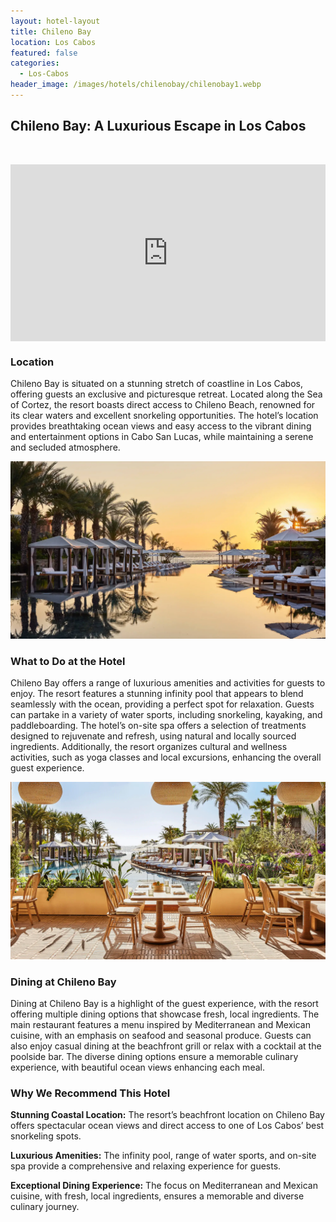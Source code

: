 ```yaml
---
layout: hotel-layout
title: Chileno Bay
location: Los Cabos
featured: false
categories:
  - Los-Cabos
header_image: /images/hotels/chilenobay/chilenobay1.webp
---
```

## Chileno Bay: A Luxurious Escape in Los Cabos

&nbsp;

<style>.embed-container { position: relative; padding-bottom: 56.25%; height: 0; overflow: hidden; max-width: 100%; } .embed-container iframe, .embed-container object, .embed-container embed { position: absolute; top: 0; left: 0; width: 100%; height: 100%; }</style>

<div class="embed-container"><iframe src="https://www.youtube.com/embed/koLtPB0LJO0" frameborder="0" allowfullscreen=""></iframe></div>

### Location

Chileno Bay is situated on a stunning stretch of coastline in Los Cabos, offering guests an exclusive and picturesque retreat. Located along the Sea of Cortez, the resort boasts direct access to Chileno Beach, renowned for its clear waters and excellent snorkeling opportunities. The hotel’s location provides breathtaking ocean views and easy access to the vibrant dining and entertainment options in Cabo San Lucas, while maintaining a serene and secluded atmosphere.

![](/images/hotels/chilenobay/chilenobay2.webp)

### What to Do at the Hotel

Chileno Bay offers a range of luxurious amenities and activities for guests to enjoy. The resort features a stunning infinity pool that appears to blend seamlessly with the ocean, providing a perfect spot for relaxation. Guests can partake in a variety of water sports, including snorkeling, kayaking, and paddleboarding. The hotel’s on-site spa offers a selection of treatments designed to rejuvenate and refresh, using natural and locally sourced ingredients. Additionally, the resort organizes cultural and wellness activities, such as yoga classes and local excursions, enhancing the overall guest experience.

![](/images/hotels/chilenobay/chilenobay3.webp)

### Dining at Chileno Bay

Dining at Chileno Bay is a highlight of the guest experience, with the resort offering multiple dining options that showcase fresh, local ingredients. The main restaurant features a menu inspired by Mediterranean and Mexican cuisine, with an emphasis on seafood and seasonal produce. Guests can also enjoy casual dining at the beachfront grill or relax with a cocktail at the poolside bar. The diverse dining options ensure a memorable culinary experience, with beautiful ocean views enhancing each meal.

### Why We Recommend This Hotel

**Stunning Coastal Location:** The resort’s beachfront location on Chileno Bay offers spectacular ocean views and direct access to one of Los Cabos’ best snorkeling spots.&nbsp;

**Luxurious Amenities:** The infinity pool, range of water sports, and on-site spa provide a comprehensive and relaxing experience for guests.&nbsp;

**Exceptional Dining Experience:** The focus on Mediterranean and Mexican cuisine, with fresh, local ingredients, ensures a memorable and diverse culinary journey.&nbsp;

